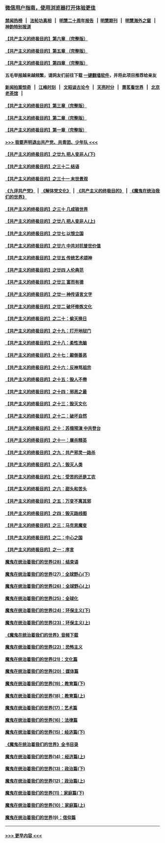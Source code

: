 ### [微信用户指南，使用浏览器打开体验更佳](https://github.com/gfw-breaker/banned-news1/blob/master/indexes/wechat-guide.md?t=0)
#### [禁闻热榜](热点新闻.md?t=0)  &nbsp;&nbsp;|&nbsp;&nbsp; [法轮功真相](https://github.com/gfw-breaker/truth/blob/master/README.md?t=0) &nbsp;&nbsp;|&nbsp;&nbsp; [明慧二十周年报告](https://github.com/gfw-breaker/mh-reports/blob/master/README.md?t=0) &nbsp;&nbsp;|&nbsp;&nbsp;[明慧期刊](https://github.com/gfw-breaker/mh-qikan) &nbsp;&nbsp;|&nbsp;&nbsp; [明慧海外之窗](https://github.com/gfw-breaker/mh-news/blob/master/README.md?t=0) &nbsp;&nbsp;|&nbsp;&nbsp; [神韵特别报道](https://github.com/gfw-breaker/mh-news/blob/master/shenyun.md?t=0)
#### [【共产主义的终极目的】第六章 （完整版）](../pages/nsc422/n11428913.md?t=02170433) 
#### [【共产主义的终极目的】第五章 （完整版）](../pages/nsc422/n11428912.md?t=02170433) 
#### [【共产主义的终极目的】第四章 （完整版）](../pages/nsc422/n11428907.md?t=02170433) 
#### 五毛举报越来越频繁，请网友们前往下载 [一键翻墙软件](https://github.com/gfw-breaker/ssr-accounts)，并将此项目推荐给亲友
#### [新闻拍案惊奇](https://github.com/gfw-breaker/banned-news1/blob/master/pages/link4.md) &nbsp;&nbsp;|&nbsp;&nbsp; [江峰时刻](https://github.com/gfw-breaker/banned-news1/blob/master/pages/link4.md) &nbsp;&nbsp;|&nbsp;&nbsp; [文昭谈古论今](https://github.com/gfw-breaker/banned-news1/blob/master/pages/link4.md) &nbsp;&nbsp;|&nbsp;&nbsp; [天亮时分](https://github.com/gfw-breaker/banned-news1/blob/master/pages/link4.md) &nbsp;&nbsp;|&nbsp;&nbsp; [萧茗看世界](https://github.com/gfw-breaker/banned-news1/blob/master/pages/link4.md) &nbsp;&nbsp;|&nbsp;&nbsp; [北京老茶馆](https://github.com/gfw-breaker/banned-news1/blob/master/pages/link4.md) &nbsp;&nbsp;|&nbsp;&nbsp; 
#### [【共产主义的终极目的】第三章（完整版）](../pages/nsc422/n11428848.md?t=02170433) 
#### [【共产主义的终极目的】第二章（完整版）](../pages/nsc422/n11428831.md?t=02170433) 
#### [【共产主义的终极目的】第一章（完整版）](../pages/nsc422/n11417651.md?t=02170433) 
#### [>>> 我要声明退出共产党、共青团、少年队 <<<](https://github.com/begood0513/goodnews/blob/master/quit/letter.md) 
#### [【共产主义的终极目的】之廿九 把人变非人(下)](../pages/nsc422/n11344140.md?t=02170433) 
#### [【共产主义的终极目的】之三十二 结语](../pages/nsc422/n11360535.md?t=02170433) 
#### [【共产主义的终极目的】之三十一 末世景观](../pages/nsc422/n11351129.md?t=02170433) 
#### [《九评共产党》](https://github.com/begood0513/9ping.md/blob/master/README.md) &nbsp;|&nbsp; [《解体党文化》](../../../../jtdwh.md/blob/master/README.md)  &nbsp;|&nbsp; [《共产主义的终极目的》](../../../../gczydzjmd.md/blob/master/README.md) &nbsp;|&nbsp; [《魔鬼在统治我们的世界》](../../../../mgztzwmdsj.md/blob/master/README.md) 
#### [【共产主义的终极目的】之三十 几成狼世界](../pages/nsc422/n11348280.md?t=02170433) 
#### [【共产主义的终极目的】之廿八 把人变非人(上)](../pages/nsc422/n11340492.md?t=02170433) 
#### [【共产主义的终极目的】之廿七 以恨立国](../pages/nsc422/n11336944.md?t=02170433) 
#### [【共产主义的终极目的】之廿六 中共对抗普世价值](../pages/nsc422/n11324785.md?t=02170433) 
#### [【共产主义的终极目的】之廿五 传统艺术颂神](../pages/nsc422/n11296396.md?t=02170433) 
#### [【共产主义的终极目的】之廿四 人伦典范](../pages/nsc422/n11296397.md?t=02170433) 
#### [【共产主义的终极目的】之廿三 富而有德](../pages/nsc422/n11283598.md?t=02170433) 
#### [【共产主义的终极目的】之廿一 神传语言文字](../pages/nsc422/n11263265.md?t=02170433) 
#### [【共产主义的终极目的】之廿二 破坏修炼文化](../pages/nsc422/n11245728.md?t=02170433) 
#### [【共产主义的终极目的】之二十：偷天换日](../pages/nsc422/n11238846.md?t=02170433) 
#### [【共产主义的终极目的】之十九：打开地狱门](../pages/nsc422/n11206376.md?t=02170433) 
#### [【共产主义的终极目的】之十八：柔性洗脑](../pages/nsc422/n11199994.md?t=02170433) 
#### [【共产主义的终极目的】之十七：颠倒善恶](../pages/nsc422/n11179782.md?t=02170433) 
#### [【共产主义的终极目的】之十六：反神骂祖宗](../pages/nsc422/n11166798.md?t=02170433) 
#### [【共产主义的终极目的】之十五：毁人不倦](../pages/nsc422/n11166792.md?t=02170433) 
#### [【共产主义的终极目的】之十四：邪恶之最](../pages/nsc422/n11150249.md?t=02170433) 
#### [【共产主义的终极目的】之十三：毁灭文化](../pages/nsc422/n11135227.md?t=02170433) 
#### [【共产主义的终极目的】之十二：破坏自然](../pages/nsc422/n11135214.md?t=02170433) 
#### [【共产主义的终极目的】之十：苏俄预演 中共登台](../pages/nsc422/n11118424.md?t=02170433) 
#### [【共产主义的终极目的】之十一：屠杀精英](../pages/nsc422/n11118442.md?t=02170433) 
#### [【共产主义的终极目的】之九：共产邪灵一路杀](../pages/nsc422/n11114139.md?t=02170433) 
#### [【共产主义的终极目的】之八：毁灭人类](../pages/nsc422/n11108503.md?t=02170433) 
#### [【共产主义的终极目的】之七：受苦的还是工农](../pages/nsc422/n11101809.md?t=02170433) 
#### [【共产主义的终极目的】之六：甜头和苦头](../pages/nsc422/n11096971.md?t=02170433) 
#### [【共产主义的终极目的】之五：万变不离其邪](../pages/nsc422/n11091285.md?t=02170433) 
#### [【共产主义的终极目的】之四：毁灭路线图](../pages/nsc422/n11086284.md?t=02170433) 
#### [【共产主义的终极目的】之三：马克思魔变](../pages/nsc422/n11061941.md?t=02170433) 
#### [【共产主义的终极目的】之二：中心之国](../pages/nsc422/n11047728.md?t=02170433) 
#### [【共产主义的终极目的】之一：序言](../pages/nsc422/n11086077.md?t=02170433) 
#### [魔鬼在统治着我们的世界(28)：结束语](../pages/nsc422/n10936246.md?t=02170433) 
#### [魔鬼在统治着我们的世界(27)：全球野心(下)](../pages/nsc422/n10928319.md?t=02170433) 
#### [魔鬼在统治着我们的世界(26)：全球野心(上)](../pages/nsc422/n10900318.md?t=02170433) 
#### [魔鬼在统治着我们的世界(25)：全球化](../pages/nsc422/n10788205.md?t=02170433) 
#### [魔鬼在统治着我们的世界(24)：环保主义(下)](../pages/nsc422/n10695307.md?t=02170433) 
#### [魔鬼在统治着我们的世界(23)：环保主义(上)](../pages/nsc422/n10688613.md?t=02170433) 
#### [《魔鬼在统治着我们的世界》音频下载](../pages/nsc422/n10635553.md?t=02170433) 
#### [魔鬼在统治着我们的世界(22)：恐怖主义](../pages/nsc422/n10614727.md?t=02170433) 
#### [魔鬼在统治着我们的世界(21)：文化篇](../pages/nsc422/n10597706.md?t=02170433) 
#### [魔鬼在统治着我们的世界(20)：媒体篇](../pages/nsc422/n10586579.md?t=02170433) 
#### [魔鬼在统治着我们的世界(19)：教育篇(下)](../pages/nsc422/n10564808.md?t=02170433) 
#### [魔鬼在统治着我们的世界(18)：教育篇(上)](../pages/nsc422/n10526970.md?t=02170433) 
#### [魔鬼在统治着我们的世界(17)：艺术篇](../pages/nsc422/n10499093.md?t=02170433) 
#### [魔鬼在统治着我们的世界(16)：法律篇](../pages/nsc422/n10485969.md?t=02170433) 
#### [魔鬼在统治着我们的世界(15)：经济篇(下)](../pages/nsc422/n10469975.md?t=02170433) 
#### [《魔鬼在统治着我们的世界》全书目录](../pages/nsc422/n10464261.md?t=02170433) 
#### [魔鬼在统治着我们的世界(14)：经济篇(上)](../pages/nsc422/n10457370.md?t=02170433) 
#### [魔鬼在统治着我们的世界(13)：政治篇(下)](../pages/nsc422/n10448270.md?t=02170433) 
#### [魔鬼在统治着我们的世界(12)：政治篇(上)](../pages/nsc422/n10444576.md?t=02170433) 
#### [魔鬼在统治着我们的世界(11)：家庭篇(下)](../pages/nsc422/n10440961.md?t=02170433) 
#### [魔鬼在统治着我们的世界(10)：家庭篇(上)](../pages/nsc422/n10435448.md?t=02170433) 
#### [魔鬼在统治着我们的世界(9)：信仰篇](../pages/nsc422/n10432159.md?t=02170433) 

----
#### [ >>> 更早内容 <<< ](../indexes/nsc422-earlier.md)
